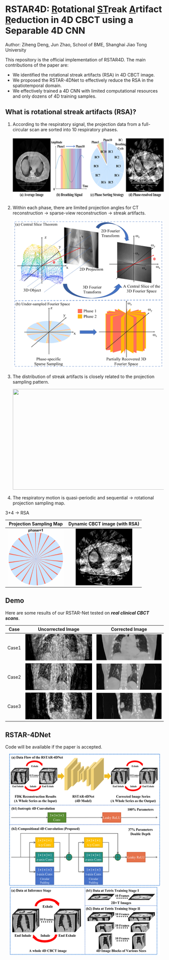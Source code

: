 # RSTAR4D: <u>R</u>otational <u>ST</u>reak <u>A</u>rtifact <u>R</u>eduction in 4D CBCT using a Separable 4D CNN

Author: Ziheng Deng, Jun Zhao, School of BME, Shanghai Jiao Tong University

This repository is the official implementation of RSTAR4D. The main contributions of the paper are:

* We identified the rotational streak artifacts (RSA) in 4D CBCT image.
* We proposed the RSTAR-4DNet to effectively reduce the RSA in the spatiotemporal domain.
* We effectively trained a 4D CNN with limited computational resources and only dozens of 4D training samples.



## What is rotational streak artifacts (RSA)?

1. According to the respiratory signal, the projection data from a full-circular scan are sorted into 10 respiratory phases.

   <div align=center><img width="640" height="200" src="gif/fig1.jpg"></div>

2. Within each phase, there are limited projection angles for CT reconstruction -> sparse-view reconstruction -> streak artifacts.

   <div align=center><img width="480" height="472" src="gif/fig2.jpg"></div>

3. The distribution of streak artifacts is closely related to the projection sampling pattern.

   <div align=center><img width="640" height="320" src="gif/fig3.jpg"></div>

4. The respiratory motion is quasi-periodic and sequential -> rotational projection sampling map.

3+4 -> RSA

<div align=center>

|          Projection Sampling Map          |             Dynamic CBCT image (with RSA)              |
| :---------------------------------------: | :----------------------------------------------------: |
| <img width="180" src="gif/4dbinmap2.gif"> | <img width="180" src="gif/rotatingstreakartifact.gif"> |

</div>

## Demo

Here are some results of our RSTAR-Net tested on __*real clinical CBCT scans*__. 

<div align=center>

| Case  |               Uncorrected Image                |               Corrected Image                |
| :---: | :--------------------------------------------: | :------------------------------------------: |
| Case1 | <img width="270" src="gif/T-uncorrected1.gif"> | <img width="270" src="gif/T-corrected1.gif"> |
| Case2 | <img width="270" src="gif/T-uncorrected2.gif"> | <img width="270" src="gif/T-corrected2.gif"> |
| Case3 | <img width="270" src="gif/T-uncorrected3.gif"> | <img width="270" src="gif/T-corrected3.gif"> |

</div>

## RSTAR-4DNet

Code will be available if the paper is accepted.

<div align=center><img width="480" height="420" src="gif/fig5.jpg"></div>

<div align=center><img width="480" height="216" src="gif/fig6.jpg"></div>



